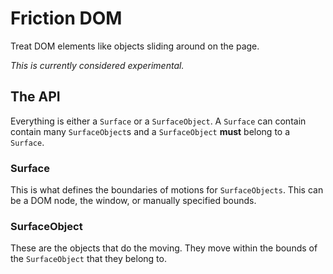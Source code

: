 # Friction DOM

Treat DOM elements like objects sliding around on the page.

*This is currently considered experimental.*

## The API

Everything is either a `Surface` or a `SurfaceObject`. A `Surface` can contain contain many `SurfaceObject`s and a `SurfaceObject` **must** belong to a `Surface`.

### Surface

This is what defines the boundaries of motions for `SurfaceObjects`. This can be a DOM node, the window, or manually specified bounds.

### SurfaceObject

These are the objects that do the moving. They move within the bounds of the `SurfaceObject` that they belong to.
